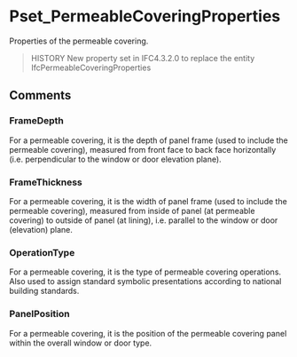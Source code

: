 # Pset_PermeableCoveringProperties

Properties of the permeable covering.

> HISTORY New property set in IFC4.3.2.0 to replace the entity IfcPermeableCoveringProperties

## Comments

### FrameDepth
For a permeable covering, it is the depth of panel frame (used to include the permeable covering), measured from front face to back face horizontally (i.e. perpendicular to the window or door elevation plane).

### FrameThickness
For a permeable covering, it is the width of panel frame (used to include the permeable covering), measured from inside of panel (at permeable covering) to outside of panel (at lining), i.e. parallel to the window or door (elevation) plane.

### OperationType
For a permeable covering, it is the type of permeable covering operations. Also used to assign standard symbolic presentations according to national building standards.

### PanelPosition
For a permeable covering, it is the position of the permeable covering panel within the overall window or door type.
